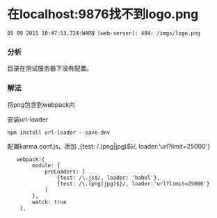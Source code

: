 # 在localhost:9876找不到logo.png
```
05 09 2015 10:47:53.724:WARN [web-server]: 404: /imgs/logo.png
```

### 分析
目录在测试服务器下没有配置。

### 解法
将png包含到webpack内

安装url-loader

    npm install url-loader --save-dev
    
配置karma.conf.js，添加 ,{test: /\.(png|jpg)$}/, loader:'url?limit=25000'}

```
   webpack:{
        module: {
            preLoaders: [
                {test: /\.js$/, loader: 'babel'},
                {test: /\.(png|jpg)$}/, loader:'url?limit=25000'}
            ]
        },
        watch: true
    }, 
```    

  


